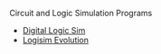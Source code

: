 Circuit and Logic Simulation Programs
- [Digital Logic Sim](https://sebastian.itch.io/digital-logic-sim)
- [Logisim Evolution](https://github.com/logisim-evolution/logisim-evolution)
